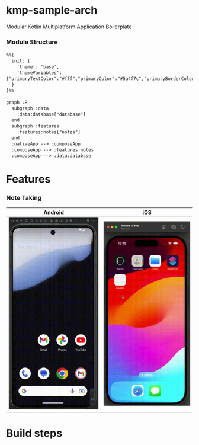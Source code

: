 # kmp-sample-arch
Modular Kotlin Multiplatform Application Boilerplate

### Module Structure  

```mermaid
%%{
  init: {
    'theme': 'base',
    'themeVariables': {"primaryTextColor":"#fff","primaryColor":"#5a4f7c","primaryBorderColor":"#5a4f7c","lineColor":"#f5a623","tertiaryColor":"#40375c","fontSize":"12px"}
  }
}%%

graph LR
  subgraph :data
    :data:database["database"]
  end
  subgraph :features
    :features:notes["notes"]
  end
  :nativeApp --> :composeApp
  :composeApp --> :features:notes
  :composeApp --> :data:database
```


# Features
### Note Taking

| Android                                                                                                                    | iOS                                                                                                               |
|----------------------------------------------------------------------------------------------------------------------------|-------------------------------------------------------------------------------------------------------------------|
| ![Android App](https://raw.githubusercontent.com/alexandrucaraus/kmp-sample-arch/refs/heads/main/docs/images/android.gif)  | ![iOS App](https://raw.githubusercontent.com/alexandrucaraus/kmp-sample-arch/refs/heads/main/docs/images/ios.gif) |


# Build steps
### 